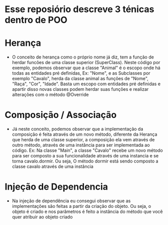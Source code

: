 # Esse reposiório descreve 3 ténicas dentro de POO

# Herança

- O conceito de herança como o próprio nome já diz, tem a função de herdar funcões de uma classe superior (SuperClass). Neste código por exemplo, podemos observar que a classe "Animal" é o escopo onde há todas as entidades pré definidas, Ex: "Nome", e as Subclasses por exemplo "Cavalo", herda da classe animal as funções de "Nome", "Raça", "Cor", "Idade". Basta um escopo com entidades pré definidas e apartir disso novas classes podem herdar suas funções e realizar alterações com o método @Override

# Composição / Associação

- Já neste conceito, podemos observar que a implementação da composição é feita através de um novo método, diferente da Herança que herda de uma classe superior, a composição ela vem através de outro método, através de uma instância para ser implementada ao código. Ex: Na classe "Main", a classe "Cavalo" recebe um novo método para ser composto a sua funcionalidade através de uma instancia e se torna cavalo.dormir. Ou seja, O método dormir está sendo composto a classe cavalo através de uma instância

# Injeção de Dependencia

- Na injeção de dependência eu consegui observar que as implementações são feitas a partir da criação do objeto. Ou seja, o objeto é criado e nos parâmetros é feito a instância do método que você quer atribuir ao objeto criado